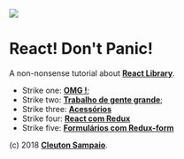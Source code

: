 ![](./react.png)
# React! Don't Panic!

A non-nonsense tutorial about [**React Library**](https://reactjs.org).

- Strike one: [**OMG !**](./inicio/);
- Strike two: [**Trabalho de gente grande**](./fontes/);
- Strike three: [**Acessórios**](./Acessorios)
- Strike four: [**React com Redux**](./react_redux)
- Strike five: [**Formulários com Redux-form**](./redux-form)

(c) 2018 [**Cleuton Sampaio**](https://github.com/cleuton).
